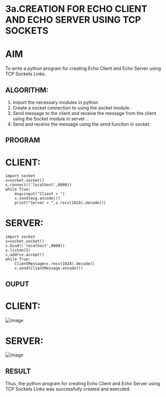 # 3a.CREATION FOR ECHO CLIENT AND ECHO SERVER USING TCP SOCKETS
# AIM
To write a python program for creating Echo Client and Echo Server using TCP
Sockets Links.
## ALGORITHM:
1. Import the necessary modules in python
2. Create a socket connection to using the socket module.
3. Send message to the client and receive the message from the client using the Socket module in
 server .
4. Send and receive the message using the send function in socket.
## PROGRAM
# CLIENT:
```
import socket
s=socket.socket()
s.connect(('localhost',8000))
while True:
    msg=input("Client > ")
    s.send(msg.encode())
    print("Server > ",s.recv(1024).decode())
```
# SERVER:
```
import socket
s=socket.socket()
s.bind(('localhost',8000))
s.listen(5)
c,addr=s.accept()
while True:
    ClientMessage=c.recv(1024).decode()
    c.send(ClientMessage.encode())
```
## OUPUT
# CLIENT:
![image](https://github.com/HareeshrajaR/3a.Sockets_Creation_for_Echo_Client_and_Echo_Server/assets/144870459/3667c0a8-61b0-442d-b532-0971bc1ccab1)

# SERVER:
![image](https://github.com/HareeshrajaR/3a.Sockets_Creation_for_Echo_Client_and_Echo_Server/assets/144870459/1d371f5d-6fdd-41d6-be60-2f0d9728737a)

## RESULT
Thus, the python program for creating Echo Client and Echo Server using TCP Sockets Links 
was successfully created and executed.
